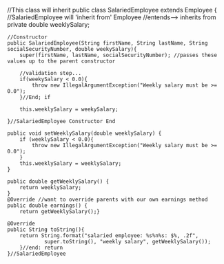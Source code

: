 //This class will inherit
public class SalariedEmployee extends Employee {
    //SalariedEmployee will 'inherit from' Employee
    //entends--> inherits from
    private double weeklySalary;

    //Constructor
    public SalariedEmployee(String firstName, String lastName, String socialSecurityNumber, double weekySalary){
        super(firstName, lastName, socialSecurityNumber); //passes these values up to the parent constructor

        //validation step...
        if(weekySalary < 0.0){
            throw new IllegalArgumentException("Weekly salary must be >= 0.0");
        }//End; if

        this.weeklySalary = weekySalary;

    }//SalariedEmployee Constructor End

    public void setWeeklySalary(double weeklySalary) {
        if (weeklySalary < 0.0){
            throw new IllegalArgumentException("Weekly salary must be >= 0.0");
        }
        this.weeklySalary = weeklySalary;
    }

    public double getWeeklySalary() {
        return weeklySalary;
    }
    @Override //want to override parents with our own earnings method
    public double earnings() {
        return getWeeklySalary();}

    @Override
    public String toString(){
        return String.format("salaried employee: %s%n%s: $%, .2f",
                super.toString(), "weekly salary", getWeeklySalary());
        }//end: return
    }//SalariedEmployee

